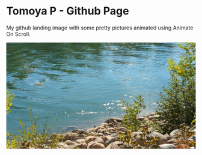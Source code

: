 # Tomoya P - Github Page

My github landing image with some pretty pictures animated using Animate On Scroll.

![Image of river bedside](./img/8.webp)